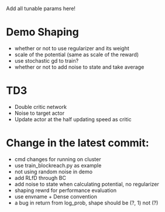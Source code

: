 Add all tunable params here!

# Demo Shaping
- whether or not to use regularizer and its weight
- scale of the potential (same as scale of the reward)
- use stochastic gd to train?
- whether or not to add noise to state and take average

# TD3
- Double critic network
- Noise to target actor
- Update actor at the half updating speed as critic


# Change in the latest commit:
- cmd changes for running on cluster
- use train_blockreach.py as example
- not using random noise in demo
- add RLfD through BC
- add noise to state when calculating potential, no regularizer
- shaping rewrd for performance evaluation
- use envname + Dense convention
- a bug in return from log_prob, shape should be (?, 1) not (?)